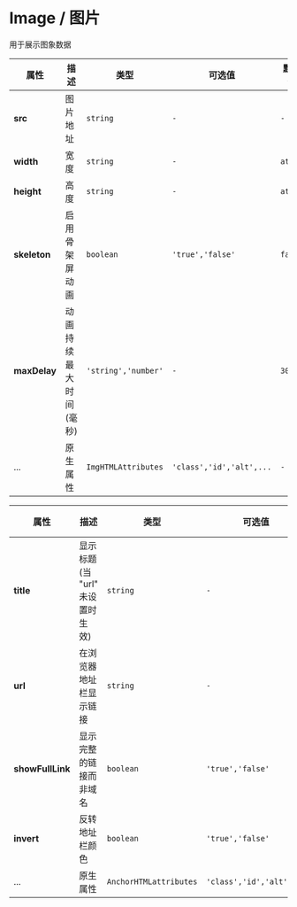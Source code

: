 # Image / 图片

用于展示图象数据

<playground title="默认的" name="ex-image-default" />
<playground title="骨架" name="ex-image-skeleton" />
<playground title="浏览器风格" desc="为图片增加浏览器风格的外装饰" name="ex-image-browser" />
<playground title="反转的浏览器风格" name="ex-image-invert" />

<attributes>

<attributes-title title="Image Props" />

| 属性         | 描述                    | 类型                | 可选值                   | 默认值  |
| ------------ | ----------------------- | ------------------- | ------------------------ | ------- |
| **src**      | 图片地址                | `string`            | `-`                      | `-`     |
| **width**    | 宽度                    | `string`            | `-`                      | `atuo`  |
| **height**   | 高度                    | `string`            | `-`                      | `atuo`  |
| **skeleton** | 启用骨架屏动画          | `boolean`           | `'true','false'`         | `false` |
| **maxDelay** | 动画持续最大时间 (毫秒) | `'string','number'` | `-`                      | `3000`  |
| ...          | 原生属性                | `ImgHTMLAttributes` | `'class','id','alt',...` | `-`     |

</attributes>

<attributes>

<attributes-title title="ImageBrowser Props" />

| 属性             | 描述                             | 类型                   | 可选值                   | 默认值  |
| ---------------- | -------------------------------- | ---------------------- | ------------------------ | ------- |
| **title**        | 显示标题 (当 "url" 未设置时生效) | `string`               | `-`                      | `-`     |
| **url**          | 在浏览器地址栏显示链接           | `string`               | `-`                      | `-`     |
| **showFullLink** | 显示完整的链接而非域名           | `boolean`              | `'true','false'`         | `false` |
| **invert**       | 反转地址栏颜色                   | `boolean`              | `'true','false'`         | `false` |
| ...              | 原生属性                         | `AnchorHTMLattributes` | `'class','id','alt',...` | `-`     |

</attributes>
